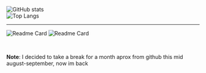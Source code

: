 ![GitHub stats](https://github-readme-stats.vercel.app/api?username=Party-Pie&show_icons=true&theme=holi&rank_icon=percentile&hide_title=true&hide_border=true)  
![Top Langs](https://github-readme-stats.vercel.app/api/top-langs/?username=Party-Pie&theme=holi&hide_title=true&layout=compact&hide_border=true)

<hr>

![Readme Card](https://github-readme-stats.vercel.app/api/pin/?username=Party-Pie&repo=pyfernet&theme=aura)
![Readme Card](https://github-readme-stats.vercel.app/api/pin/?username=Party-Pie&repo=HPC&theme=aura)

<br>

**Note**: I decided to take a break for a month aprox from github this mid august-september, now im back
